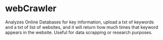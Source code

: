 # webCrawler
Analyzes Online Databases for key information, upload a txt of keywords and a txt of list of websites, and it will return how much times that keyword appears in
the website. Useful for data scrapping or research purposes. 
